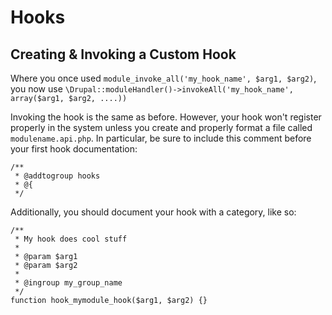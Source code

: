 # Hooks

## Creating & Invoking a Custom Hook

Where you once used ```module_invoke_all('my_hook_name', $arg1, $arg2)```, you now use ```\Drupal::moduleHandler()->invokeAll('my_hook_name', array($arg1, $arg2, ....))```

Invoking the hook is the same as before. However, your hook won't register properly in the system unless you create and properly format a file called ```modulename.api.php```. In particular, be sure to include this comment before your first hook documentation:

```
/**
 * @addtogroup hooks
 * @{
 */
```

Additionally, you should document your hook with a category, like so:

```
/**
 * My hook does cool stuff
 *
 * @param $arg1
 * @param $arg2
 *
 * @ingroup my_group_name
 */
function hook_mymodule_hook($arg1, $arg2) {}
```